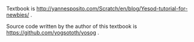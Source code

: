 Textbook is http://yannesposito.com/Scratch/en/blog/Yesod-tutorial-for-newbies/ .

Source code written by the author of this textbook is https://github.com/yogsototh/yosog .
